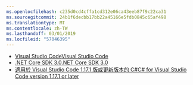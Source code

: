 ```yaml
---
ms.openlocfilehash: c235d0cd4cffa1cd312e06ca43eeb87f9c22ca31
ms.sourcegitcommit: 24b1f6decbb17bb22a45166e5fdb0845c65af498
ms.translationtype: MT
ms.contentlocale: zh-TW
ms.lasthandoff: 03/01/2019
ms.locfileid: "57046395"
---
```

* [<span data-ttu-id="e038f-101">Visual Studio Code</span><span class="sxs-lookup"><span data-stu-id="e038f-101">Visual Studio Code</span></span>](https://code.visualstudio.com/)
* [<span data-ttu-id="e038f-102">.NET Core SDK 3.0</span><span class="sxs-lookup"><span data-stu-id="e038f-102">.NET Core SDK 3.0</span></span>](https://dotnet.microsoft.com/download/dotnet-core/3.0)
* [<span data-ttu-id="e038f-103">適用於 Visual Studio Code 1.17.1 版或更新版本的 C#</span><span class="sxs-lookup"><span data-stu-id="e038f-103">C# for Visual Studio Code version 1.17.1 or later</span></span>](https://marketplace.visualstudio.com/items?itemName=ms-vscode.csharp)
